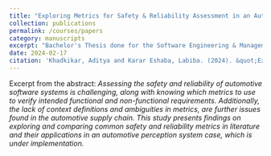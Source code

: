 ```yaml
---
title: "Exploring Metrics for Safety & Reliability Assessment in an Automotive Emergency Braking Perception System: A Case Study"
collection: publications
permalink: /courses/papers
category: manuscripts
excerpt: "Bachelor's Thesis done for the Software Engineering & Management program jointly at University of Gothenburg and Chalmers University of Technology."
date: 2024-02-17
citation: 'Khadkikar, Aditya and Karar Eshaba, Labiba. (2024). &quot;Exploring Metrics for Safety & Reliability Assessment in an Automotive Emergency Braking Perception System: A Case Study.&quot; <i>Department of Computer Science and Engineering</i>.'
---
```


Excerpt from the abstract: *Assessing the safety and reliability of automotive software systems is challenging, along with knowing which metrics to use to verify intended functional and non-functional requirements. Additionally, the lack of context definitions and ambiguities in metrics, are further issues found in the automotive supply chain. This study presents findings on exploring and comparing common safety and reliability metrics in literature and their applications in an automotive perception system case, which is under implementation.*
